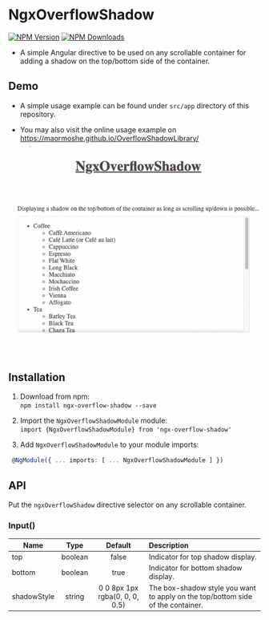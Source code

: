 # NgxOverflowShadow

[![NPM Version](https://img.shields.io/npm/v/ngx-overflow-shadow.svg)](https://www.npmjs.com/package/ngx-notification-msg)
[![NPM Downloads](https://img.shields.io/npm/dt/ngx-overflow-shadow.svg)](https://www.npmjs.com/package/ngx-notification-msg)

- A simple Angular directive to be used on any scrollable container for adding a shadow on the top/bottom side of the container.

## Demo

- A simple usage example can be found under `src/app` directory of this repository.

- You may also visit the online usage example on https://maormoshe.github.io/OverflowShadowLibrary/

![](demo.gif)

## Installation

1. Download from npm:  
`npm install ngx-overflow-shadow --save`

2. Import the `NgxOverflowShadowModule` module:    
`import {NgxOverflowShadowModule} from 'ngx-overflow-shadow'`

3. Add `NgxOverflowShadowModule` to your module imports:  
```ts
 @NgModule({ ... imports: [ ... NgxOverflowShadowModule ] })
 ```

## API

Put the `ngxOverflowShadow` directive selector on any scrollable container.

### Input()

| Name           | Type       | Default                          | Description                                                                    |
|----------------|:----------:|:--------------------------------:|:-------------------------------------------------------------------------------|
| top            | boolean    | false                            | Indicator for top shadow display.                                              |
| bottom         | boolean    | true                             | Indicator for bottom shadow display.                                           |
| shadowStyle    | string     | 0 0 8px 1px rgba(0, 0, 0, 0.5)   | The box-shadow style you want to apply on the top/bottom side of the container.|
